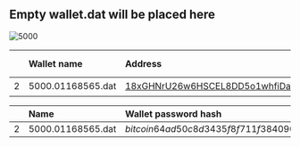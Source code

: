 ## Empty wallet.dat will be placed here
![5000](https://user-images.githubusercontent.com/82582647/188335337-13ffcbf6-9ef2-4387-bcee-221489438563.png)

|   |  Wallet name    | Address   | Your reward  |  | Partner | Update |
|:--|:----------------|:----------|:-------------|:-|:--------|:-------|
| 2 | 5000.01168565.dat | [18xGHNrU26w6HSCEL8DD5o1whfiDaYgp6i](https://www.blockchain.com/btc/address/18xGHNrU26w6HSCEL8DD5o1whfiDaYgp6i) | 50% | :lock: | 1 | 09.06.2022 |



|  | Name  | Wallet password hash |
|:---|:---|:----------------------------------------------------------------------------------------|
| 2 | 5000.01168565.dat | $bitcoin$64$ad50c8d3435f8f711f384090a3df9112e0b84a0c97f727b3bbbdc28865d8d7b3$16$f193886b9f6d9853$37480$2$00$2$00 |
